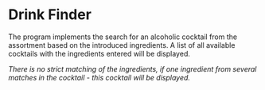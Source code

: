 # Drink Finder

The program implements the search for an alcoholic cocktail from the assortment based on the introduced ingredients.
A list of all available cocktails with the ingredients entered will be displayed.

*There is no strict matching of the ingredients, if one ingredient from several matches in the cocktail - this cocktail will be displayed.*
